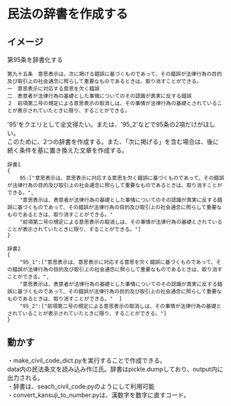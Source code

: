 # 民法の辞書を作成する

## イメージ
第95条を辞書化する
```
第九十五条　意思表示は、次に掲げる錯誤に基づくものであって、その錯誤が法律行為の目的及び取引上の社会通念に照らして重要なものであるときは、取り消すことができる。  
一　意思表示に対応する意思を欠く錯誤  
二　表意者が法律行為の基礎とした事情についてのその認識が真実に反する錯誤  
２　前項第二号の規定による意思表示の取消しは、その事情が法律行為の基礎とされていることが表示されていたときに限り、することができる。
```
'95'をクエリとして全文得たい。または、'95_2'などで95条の2項だけがほしい。  
このために、2つの辞書を作成する。また、「次に掲げる」を含む場合は、後に続く条件を基に置き換えた文章を作成する。
```
辞書1
{
    95:["意思表示は、意思表示に対応する意思を欠く錯誤に基づくものであって、その錯誤が法律行為の目的及び取引上の社会通念に照らして重要なものであるときは、取り消すことができる。",  
    "意思表示は、表意者が法律行為の基礎とした事情についてのその認識が真実に反する錯誤に基づくものであって、その錯誤が法律行為の目的及び取引上の社会通念に照らして重要なものであるときは、取り消すことができる。"  
    "前項第二号の規定による意思表示の取消しは、その事情が法律行為の基礎とされていることが表示されていたときに限り、することができる。"]
}

辞書2
{
    "95_1":["意思表示は、意思表示に対応する意思を欠く錯誤に基づくものであって、その錯誤が法律行為の目的及び取引上の社会通念に照らして重要なものであるときは、取り消すことができる。",  
    "意思表示は、表意者が法律行為の基礎とした事情についてのその認識が真実に反する錯誤に基づくものであって、その錯誤が法律行為の目的及び取引上の社会通念に照らして重要なものであるときは、取り消すことができる。"  ]
    "95_2":["前項第二号の規定による意思表示の取消しは、その事情が法律行為の基礎とされていることが表示されていたときに限り、することができる。"]
}
```


## 動かす
・make_civil_code_dict.pyを実行することで作成できる。  
data内の民法条文を読み込み作江氏。辞書はpickle.dumpしており、output内に出力される。  
・辞書は、seach_civil_code.pyのようにして利用可能  
・convert_kansuji_to_number.pyは、漢数字を数字に直すコード。  

